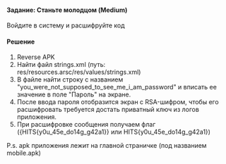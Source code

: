 #### Задание: Станьте молодцом (Medium)
Войдите в систему и расшифруйте код

#### Решение
1. Reverse APK
2. Найти файл strings.xml (путь: res/resources.arsc/res/values/strings.xml)
3. В файле найти строку с названием "you_were_not_supposed_to_see_me_i_am_password" и вписать ее значение в поле "Пароль" на экране.
4. После ввода пароля отобразится экран с RSA-шифром, чтобы его расшифровать требуется достать приватный ключ из логов приложения.
5. При расшифровке сообщения получаем флаг ({HITS{y0u_45e_do14g_g42a1}} или HITS{y0u_45e_do14g_g42a1})

P.s. apk приложения лежит на главной страничке (под названием mobile.apk)
